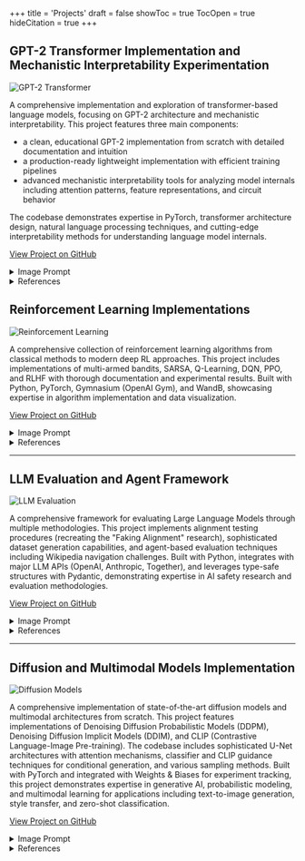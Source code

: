 +++
title = 'Projects'
draft = false
showToc = true
TocOpen = true
hideCitation = true
+++

## GPT-2 Transformer Implementation and Mechanistic Interpretability Experimentation
![GPT-2 Transformer](/assets/images/gpt2-transformer-image.png)


A comprehensive implementation and exploration of transformer-based language models, focusing on GPT-2 architecture and mechanistic interpretability. This project features three main components: 
- a clean, educational GPT-2 implementation from scratch with detailed documentation and intuition
- a production-ready lightweight implementation with efficient training pipelines
- advanced mechanistic interpretability tools for analyzing model internals including attention patterns, feature representations, and circuit behavior 

The codebase demonstrates expertise in PyTorch, transformer architecture design, natural language processing techniques, and cutting-edge interpretability methods for understanding language model internals.

[View Project on GitHub](https://github.com/michaelyliu6/gpt2-transformer)

<details>
<summary>Image Prompt</summary>
<i>An anime-style visualization of a transformer architecture laboratory. In the foreground, a character with digital glasses is analyzing a glowing, multi-layered neural network structure. The central feature is an exploded view of a transformer block with attention heads visualized as colorful beams connecting token representations. Each attention head is depicted as a unique anime-style entity with its own personality, examining different aspects of the input text. The scene shows multiple screens displaying attention patterns, with one large display showing how different heads attend to different parts of a sentence. Another screen visualizes the internal representations of words transforming as they pass through each layer. The laboratory features circuit diagrams floating in holographic displays, showing the flow of information through the model with particular emphasis on induction heads and trigram detection circuits. In the background, several smaller anime characters represent different components of the architecture: embedding lookup tables, feed-forward networks, and layer normalization. The entire scene is bathed in a blue-green digital glow, with streams of token embeddings flowing between components. Mathematical equations for attention mechanisms and layer transformations are elegantly integrated into the scene's design elements. The visualization combines technical accuracy with an artistic anime aesthetic, making the complex architecture both beautiful and comprehensible.</i>
<br><br>
</details>


<details>
<summary>References</summary>
- Attention Is All You Need - <a href="https://arxiv.org/pdf/1706.03762">https://arxiv.org/pdf/1706.03762</a><br>
- Language Models are Unsupervised Multitask Learners (GPT-2) - <a href="https://arxiv.org/pdf/2005.14165">https://arxiv.org/pdf/2005.14165</a><br>
- Language Models are Few-Shot Learners (GPT-3) - <a href="https://arxiv.org/pdf/2005.14165">https://arxiv.org/pdf/2005.14165</a><br>
- What is a Transformer? (Transformer Walkthrough Part 1/2) - <a href="https://youtu.be/bOYE6E8JrtU?si=aZ2KFIXRjOyxWr52">https://youtu.be/bOYE6E8JrtU?si=aZ2KFIXRjOyxWr52</a><br>
- A Mathematical Framework for Transformer Circuits - <a href="https://transformer-circuits.pub/2021/framework/index.html">https://transformer-circuits.pub/2021/framework/index.html</a><br>
- An Analogy for Understanding Transformers - <a href="https://www.lesswrong.com/posts/euam65XjigaCJQkcN/an-analogy-for-understanding-transformers">https://www.lesswrong.com/posts/euam65XjigaCJQkcN/an-analogy-for-understanding-transformers</a><br>
- Induction heads - illustrated - <a href="https://www.lesswrong.com/posts/TvrfY4c9eaGLeyDkE/induction-heads-illustrated">https://www.lesswrong.com/posts/TvrfY4c9eaGLeyDkE/induction-heads-illustrated</a><br>
- Transformer Feed-Forward Layers Are Key-Value Memories - <a href="https://arxiv.org/pdf/2012.14913">https://arxiv.org/pdf/2012.14913</a><br>
- Toy Models of Superposition - <a href="https://transformer-circuits.pub/2022/toy_model/index.html">https://transformer-circuits.pub/2022/toy_model/index.html</a>
</details>


## Reinforcement Learning Implementations
![Reinforcement Learning](/assets/images/rl-project-image.png)


A comprehensive collection of reinforcement learning algorithms from classical methods to modern deep RL approaches. This project includes implementations of multi-armed bandits, SARSA, Q-Learning, DQN, PPO, and RLHF with thorough documentation and experimental results. Built with Python, PyTorch, Gymnasium (OpenAI Gym), and WandB, showcasing expertise in algorithm implementation and data visualization.

[View Project on GitHub](https://github.com/michaelyliu6/reinforcement-learning)

<details>
<summary>Image Prompt</summary>
<i>An anime-style scene depicting a group of cute robot characters in a world made of classic Atari game elements. In the foreground, an excited robot with glowing eyes and animated facial expressions has just successfully navigated through a Pac-Man-style maze filled with colorful dots and ghosts. The robot stands triumphantly at the maze exit, surrounded by sparkling reward particles and a floating '10000 POINTS' text in retro pixelated font. Behind it, the conquered maze shows its successful path highlighted in glowing light. From the successful robot's core, streams of colorful data and code are flowing back to three other robot characters waiting at different Atari-inspired challenges: one facing a wall of Space Invaders aliens, another preparing to bounce a Breakout ball with a paddle, and a third positioned before a Pong game setup. Each watching robot has holographic displays showing the successful algorithm and strategy being shared. All robots have distinct anime designs with expressive digital eyes, sleek bodies with retro gaming color schemes (reds, blues, yellows), and cute proportions. The background features a pixelated landscape with more Atari game elements including Adventure dragons and Asteroids space rocks. The scene is rendered in vibrant anime style with clean lines, digital effects, and the characteristic glow of arcade screens illuminating the robots' metallic surfaces.</i> - Generated by Flux 1.1 Pro
<br><br>

</details>

<details>
<summary>References</summary>
- Reinforcement Learning by Richard S. Sutton and Andrew G. Barto - <a href="https://www.andrew.cmu.edu/course/10-703/textbook/BartoSutton.pdf">https://www.andrew.cmu.edu/course/10-703/textbook/BartoSutton.pdf</a><br>
- Q-Learning - <a href="https://link.springer.com/content/pdf/10.1007/BF00992698.pdf">https://link.springer.com/content/pdf/10.1007/BF00992698.pdf</a><br>
- Playing Atari with Deep Reinforcement Learning - <a href="https://arxiv.org/pdf/1312.5602">https://arxiv.org/pdf/1312.5602</a><br>
- An introduction to Policy Gradient methods - Deep Reinforcement Learning - <a href="https://www.youtube.com/watch?v=5P7I-xPq8u8">https://www.youtube.com/watch?v=5P7I-xPq8u8</a><br>
- Proximal Policy Optimization Algorithms - <a href="https://arxiv.org/pdf/1707.06347">https://arxiv.org/pdf/1707.06347</a><br>
- The 37 Implementation Details of Proximal Policy Optimization - <a href="https://iclr-blog-track.github.io/2022/03/25/ppo-implementation-details/">https://iclr-blog-track.github.io/2022/03/25/ppo-implementation-details/</a><br>
- Deep Reinforcement Learning from Human Preferences - <a href="https://arxiv.org/pdf/1706.03741">https://arxiv.org/pdf/1706.03741</a><br>
- Illustrating Reinforcement Learning from Human Feedback (RLHF) - <a href="https://huggingface.co/blog/rlhf">https://huggingface.co/blog/rlhf</a><br>
- Training language models to follow instructions with human feedback - <a href="https://arxiv.org/pdf/2203.02155">https://arxiv.org/pdf/2203.02155</a>
</details>

---

## LLM Evaluation and Agent Framework
![LLM Evaluation](/assets/images/llm-eval-image.png)


A comprehensive framework for evaluating Large Language Models through multiple methodologies. This project implements alignment testing procedures (recreating the "Faking Alignment" research), sophisticated dataset generation capabilities, and agent-based evaluation techniques including Wikipedia navigation challenges. Built with Python, integrates with major LLM APIs (OpenAI, Anthropic, Together), and leverages type-safe structures with Pydantic, demonstrating expertise in AI safety research and evaluation methodologies.

[View Project on GitHub](https://github.com/michaelyliu6/llm-evals)

<details>
<summary>Image Prompt</summary>
<i>An anime-style scene showcasing a recursive AI evaluation laboratory. In the foreground, a scientist character with glasses and a digital tablet is orchestrating a multi-layered evaluation system. The central feature is a striking "evaluation inception" visualization - a series of nested, glowing rings representing LLMs evaluating other LLMs. Each ring contains AI entities analyzing the output of inner-ring AIs, with data flowing between layers. One AI character is generating test cases, passing them to a second AI that's producing responses, while a third AI is scoring those responses with complex metrics floating around it. A fourth AI is analyzing those scores and refining the evaluation criteria, creating a perfect loop. Holographic displays show this recursive process with labels like "Meta-Evaluation Layer 3" and "Alignment Verification Loop." In the background, several agent robots navigate a Wikipedia-themed maze, but now they're being observed by evaluator robots taking notes on clipboards. The laboratory features fractal-like screens showing the same evaluation patterns repeating at different scales. Digital metrics flow between systems in colorful streams, with some screens showing "Evaluator Bias Analysis" and "Meta-Alignment Testing." The entire scene has a recursive aesthetic with evaluation processes visibly nested within each other, all rendered in vibrant anime style with expressive AI characters showing varying degrees of concentration as they evaluate their peers.</i> - Generated by Flux 1.1 Pro
<br><br>

</details>

<details>
<summary>References</summary>
- Alignment faking in large language models - <a href="https://arxiv.org/pdf/2412.14093">https://arxiv.org/pdf/2412.14093</a><br>
- Discovering Language Model Behaviors with Model-Written Evaluations - <a href="https://arxiv.org/pdf/2212.09251">https://arxiv.org/pdf/2212.09251</a><br>
- A starter guide for evals - <a href="https://www.alignmentforum.org/posts/2PiawPFJeyCQGcwXG/a-starter-guide-for-evals">https://www.alignmentforum.org/posts/2PiawPFJeyCQGcwXG/a-starter-guide-for-evals</a><br>
- LLM Powered Autonomous Agents - <a href="https://lilianweng.github.io/posts/2023-06-23-agent/">https://lilianweng.github.io/posts/2023-06-23-agent/</a><br>
- Evaluating Language-Model Agents on Realistic Autonomous Tasks - <a href="https://arxiv.org/pdf/2312.11671">https://arxiv.org/pdf/2312.11671</a><br>
- Chain-of-Thought Prompting Elicits Reasoning in Large Language Models - <a href="https://arxiv.org/pdf/2201.11903">https://arxiv.org/pdf/2201.11903</a><br>
- Large Language Models can Strategically Deceive their Users when Put Under Pressure - <a href="https://arxiv.org/pdf/2311.07590">https://arxiv.org/pdf/2311.07590</a><br>
- Answering Questions by Meta-Reasoning over Multiple Chains of Thought - <a href="https://arxiv.org/pdf/2304.13007">https://arxiv.org/pdf/2304.13007</a><br>
- Toolformer: Language Models Can Teach Themselves to Use Tools - <a href="https://arxiv.org/pdf/2302.04761">https://arxiv.org/pdf/2302.04761</a><br>
- ReAct: Synergizing Reasoning and Acting in Language Models - <a href="https://arxiv.org/pdf/2210.03629">https://arxiv.org/pdf/2210.03629</a><br>
- Reflexion: Language Agents with Verbal Reinforcement Learning - <a href="https://arxiv.org/pdf/2303.11366">https://arxiv.org/pdf/2303.11366</a>
</details>


---

## Diffusion and Multimodal Models Implementation
![Diffusion Models](/assets/images/diffusion-image.png)


A comprehensive implementation of state-of-the-art diffusion models and multimodal architectures from scratch. This project features implementations of Denoising Diffusion Probabilistic Models (DDPM), Denoising Diffusion Implicit Models (DDIM), and CLIP (Contrastive Language-Image Pre-training). The codebase includes sophisticated U-Net architectures with attention mechanisms, classifier and CLIP guidance techniques for conditional generation, and various sampling methods. Built with PyTorch and integrated with Weights & Biases for experiment tracking, this project demonstrates expertise in generative AI, probabilistic modeling, and multimodal learning for applications including text-to-image generation, style transfer, and zero-shot classification.

[View Project on GitHub](https://github.com/michaelyliu6/diffusion-models)

<details>
<summary>Image Prompt</summary>
<i>An anime-style tech laboratory scene visualizing diffusion image generation. A central anime character with digital glasses operates a futuristic console labeled 'DIFFUSION MODEL' with multiple screens showing the same image at different denoising steps. The main display shows a 3D visualization of probability space, where noise visibly transforms into multiple diverse anime images: a vibrant cityscape, a magical girl character, and a futuristic mecha. Each generation step is marked with glowing nodes on an upward path, with t=1000 at the bottom (pure noise) and t=0 at the peak (clear images). The noise-to-image transition is clearly shown as particles coalescing into recognizable forms as they ascend the probability gradient. Floating holographic displays around the console show close-ups of the denoising process: one display shows sequential image frames evolving from static to clarity, another shows a visual representation of noise prediction at each step. A third display shows a heat map of where the model is focusing its attention during the current denoising step. The character manipulates particle streams flowing between time steps, with each stream containing tiny image fragments that become progressively more defined as they approach t=0. The lighting transitions from chaotic blue-purple for the noisy regions to structured golden light for the final image. The laboratory walls display animated equations and diagrams specifically showing the forward and reverse diffusion processes, with arrows indicating the direction of optimization. Above it all, a banner reads 'Denoising Diffusion Probabilistic Model' in stylized anime text. The scene includes multiple small denoising stages visible as floating platforms, each showing the diverse anime images getting clearer as the algorithm climbs toward the optimal distribution at the summit. Small holographic labels identify key concepts in the diffusion process: 'noise prediction,' 'variance scheduling,' and 'sampling path optimization.'.</i> - Generated by Flux 1.1 Pro
<br><br>

</details>

<details>
<summary>References</summary>
- Denoising Diffusion Probabilistic Models - <a href="https://arxiv.org/pdf/2006.11239">https://arxiv.org/pdf/2006.11239</a><br>
- Denoising Diffusion Implicit Models - <a href="https://arxiv.org/pdf/2010.02502">https://arxiv.org/pdf/2010.02502</a><br>
- Learning Transferable Visual Models From Natural Language Supervision - <a href="https://arxiv.org/pdf/2103.00020">https://arxiv.org/pdf/2103.00020</a>
</details>

